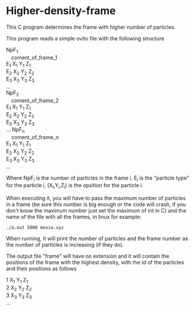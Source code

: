 # Higher-density-frame

This C program determines the frame with higher number of particles.

This program reads a simple ovito file with the following structure

NpF<sub>1</sub>  
&emsp;coment_of_frame_1  
E<sub>1</sub> X<sub>1</sub> Y<sub>1</sub> Z<sub>1</sub>  
E<sub>2</sub> X<sub>2</sub> Y<sub>2</sub> Z<sub>2</sub>  
E<sub>3</sub> X<sub>3</sub> Y<sub>3</sub> Z<sub>3</sub>  
...  
NpF<sub>2</sub>  
&emsp;coment_of_frame_2  
E<sub>1</sub> X<sub>1</sub> Y<sub>1</sub> Z<sub>1</sub>  
E<sub>2</sub> X<sub>2</sub> Y<sub>2</sub> Z<sub>2</sub>  
E<sub>3</sub> X<sub>3</sub> Y<sub>3</sub> Z<sub>3</sub>  
...
NpF<sub>n</sub>  
&emsp;coment_of_frame_n  
E<sub>1</sub> X<sub>1</sub> Y<sub>1</sub> Z<sub>1</sub>  
E<sub>2</sub> X<sub>2</sub> Y<sub>2</sub> Z<sub>2</sub>  
E<sub>3</sub> X<sub>3</sub> Y<sub>3</sub> Z<sub>3</sub>  
...  

Where NpF<sub>i</sub> is the number of particles in the frame i, E<sub>i</sub> is the "particle type" for the particle i, (X<sub>i</sub>,Y<sub>i</sub>,Z<sub>i</sub>) is the opsition for the particle i.

When executing it, you will have to pass the maximum number of particles in a frame (be sure this number is big enough or the code will crash, if you don't know the maximum number just set the maximum of int in C) and the name of the file with all the frames, in linux for example:

`
./a.out 5000 movie.xyz
`

When running, it will print the number of particles and the frame number as the number of particles is increasing (if they do).

The output file "frame" will have no extension and it will contain the positions of the frame with the highest density, with the id of the particles and their positions as follows

1 X<sub>1</sub> Y<sub>1</sub> Z<sub>1</sub>  
2 X<sub>2</sub> Y<sub>2</sub> Z<sub>2</sub>  
3 X<sub>3</sub> Y<sub>3</sub> Z<sub>3</sub>  
...
